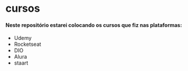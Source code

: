 # cursos

 #### Neste repositório estarei colocando os cursos que fiz nas plataformas: 

- Udemy
- Rocketseat
- DIO
- Alura
- staart
